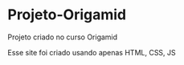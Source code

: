 # Projeto-Origamid
Projeto criado no curso Origamid

Esse site foi criado usando apenas HTML, CSS, JS 
